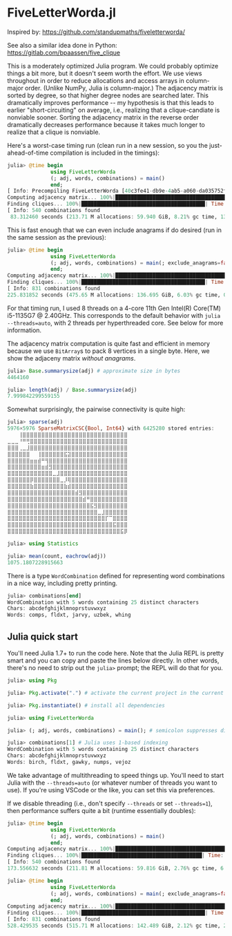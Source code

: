 # FiveLetterWorda.jl

Inspired by: https://github.com/standupmaths/fiveletterworda/

See also a similar idea done in Python: https://gitlab.com/bpaassen/five_clique

This is a moderately optimized Julia program. We could probably optimize things a bit more, but it doesn't seem worth the effort. We use views throughout in order to reduce allocations and access arrays in column-major order.
(Unlike NumPy, Julia is column-major.) The adjacency matrix is sorted by degree, so that higher degree nodes are searched later. This dramatically improves performance -- my hypothesis is that this leads to earlier "short-circuiting" on average, i.e., realizing that a clique-candiate is nonviable sooner. Sorting the adjacency matrix in the reverse order dramatically decreases performance because it takes much longer to realize that a clique is nonviable.

Here's a worst-case timing run (clean run in a new session, so you the just-ahead-of-time compilation is included in the timings):

```julia
julia> @time begin
              using FiveLetterWorda
              (; adj, words, combinations) = main()
              end;
[ Info: Precompiling FiveLetterWorda [40c3fe41-db9e-4ab5-a060-da035752fe98]
Computing adjacency matrix... 100%|███████████████████████████████████████████| Time: 0:00:11
Finding cliques... 100%|████████████████████████████████████████| Time: 0:00:55 ( 9.34 ms/it)
[ Info: 540 combinations found
 83.312460 seconds (213.71 M allocations: 59.940 GiB, 8.21% gc time, 13.73% compilation time)
```

This is fast enough that we can even include anagrams if do desired (run in the same session as the previous):
```julia
julia> @time begin
              using FiveLetterWorda
              (; adj, words, combinations) = main(; exclude_anagrams=false)
              end;
Computing adjacency matrix... 100%|███████████████████████████████████████████| Time: 0:00:33
Finding cliques... 100%|████████████████████████████████████████| Time: 0:03:10 (18.70 ms/it)
[ Info: 831 combinations found
225.831852 seconds (475.65 M allocations: 136.695 GiB, 6.03% gc time, 0.30% compilation time)
```

For that timing run, I used 8 threads on a 4-core 11th Gen Intel(R) Core(TM) i5-1135G7 @ 2.40GHz.
This corresponds to the default behavior with `julia --threads=auto`, with 2 threads per hyperthreaded core. See below for more information.

The adjacency matrix computation is quite fast and efficient in memory because we use `BitArray`s to pack 8 vertices in a single byte. Here, we show the adjaceny matrix _without anagrams_.
```julia
julia> Base.summarysize(adj) # approximate size in bytes
4464160

julia> length(adj) / Base.summarysize(adj)
7.999842299559155
```

Somewhat surprisingly, the pairwise connectivity is quite high:
```julia
julia> sparse(adj)
5976×5976 SparseMatrixCSC{Bool, Int64} with 6425280 stored entries:
⠀⠀⠀⢸⣿⣿⣿⣿⣿⣿⣿⣿⣿⣿⣿⣿⣿⣿⣿⣿⣿⣿⣿⣿⣿⣿⣿⣿⣿⣿⣿⣿
⣀⣀⣀⠘⠛⢛⣿⣿⣿⣿⣿⣿⣿⣿⣿⣿⣿⣿⣿⣿⣿⣿⣿⣿⣿⣿⣿⣿⣿⣿⣿⣿
⣿⣿⣿⢀⣀⣸⣿⣿⣿⣿⣿⣿⣿⣿⣿⣿⣿⣿⣿⣿⣿⣿⣿⣿⣿⣿⣿⣿⣿⣿⣿⣿
⣿⣿⣿⣿⣿⣿⠀⠀⢸⣿⣿⣿⣿⣿⣿⣯⣽⣿⣿⣿⣿⣿⣿⣿⣿⣿⣿⣿⣿⣿⣿⣿
⣿⣿⣿⣿⣿⣿⣶⣶⣾⠛⢻⣿⣿⣿⣿⣿⣿⣿⣿⣿⣿⣿⣿⣿⣿⣿⣿⣿⣿⣿⣿⣿
⣿⣿⣿⣿⣿⣿⣿⣿⣿⣶⣾⣻⣿⣿⣿⣿⣿⣿⣿⣿⣿⣿⣿⣿⣿⣿⣿⣿⣿⣿⣿⣿
⣿⣿⣿⣿⣿⣿⣿⣿⣿⣿⣿⣿⣀⣸⣿⣿⣿⣿⣿⣿⣿⣿⣿⣿⣿⣿⣿⣿⣿⣿⣿⣿
⣿⣿⣿⣿⣿⣿⡿⣿⣿⣿⣿⣿⣿⣿⣀⡸⢿⣿⣿⣿⣿⣿⣿⣿⣿⣿⣿⣿⣿⣿⣿⣿
⣿⣿⣿⣿⣿⣿⣷⣿⣿⣿⣿⣿⣿⣿⣿⣷⣾⣿⣿⣿⣿⣿⣿⣿⣿⣿⣿⣿⣿⣿⣿⣿
⣿⣿⣿⣿⣿⣿⣿⣿⣿⣿⣿⣿⣿⣿⣿⣿⣿⣿⣾⣻⣿⣿⣿⣿⣿⣿⣿⣿⣿⣿⣿⣿
⣿⣿⣿⣿⣿⣿⣿⣿⣿⣿⣿⣿⣿⣿⣿⣿⣿⣿⣿⣿⣾⠛⣿⣿⣿⣿⣿⣿⣿⣿⣿⣿
⣿⣿⣿⣿⣿⣿⣿⣿⣿⣿⣿⣿⣿⣿⣿⣿⣿⣿⣿⣿⣿⣿⣯⣻⣿⣿⣿⣿⣿⣿⣿⣿
⣿⣿⣿⣿⣿⣿⣿⣿⣿⣿⣿⣿⣿⣿⣿⣿⣿⣿⣿⣿⣿⣿⣿⣿⣀⣸⣿⣿⣿⣿⣿⣿
⣿⣿⣿⣿⣿⣿⣿⣿⣿⣿⣿⣿⣿⣿⣿⣿⣿⣿⣿⣿⣿⣿⣿⣿⣿⣿⡏⠉⣿⣿⣿⣿
⣿⣿⣿⣿⣿⣿⣿⣿⣿⣿⣿⣿⣿⣿⣿⣿⣿⣿⣿⣿⣿⣿⣿⣿⣿⣿⣿⣿⣯⣿⣿⣿
⣿⣿⣿⣿⣿⣿⣿⣿⣿⣿⣿⣿⣿⣿⣿⣿⣿⣿⣿⣿⣿⣿⣿⣿⣿⣿⣿⣿⣿⣿⣯⡿

julia> using Statistics

julia> mean(count, eachrow(adj))
1075.1807228915663
```

There is a type `WordCombination` defined for representing word combinations in a nice way, including pretty printing.

```julia
julia> combinations[end]
WordCombination with 5 words containing 25 distinct characters
Chars: abcdefghijklmnoprstuvwxyz
Words: comps, fldxt, jarvy, uzbek, whing
```

## Julia quick start

You'll need Julia 1.7+ to run the code here.
Note that the Julia REPL is pretty smart and you can copy and paste the lines below directly.
In other words, there's no need to strip out the `julia>` prompt; the REPL will do that for you.

```julia
julia> using Pkg

julia> Pkg.activate(".") # activate the current project in the current director

julia> Pkg.instantiate() # install all dependencies

julia> using FiveLetterWorda

julia> (; adj, words, combinations) = main(); # semicolon suppresses displaying the return value

julia> combinations[1] # Julia uses 1-based indexing
WordCombination with 5 words containing 25 distinct characters
Chars: abcdefghijklmnoprstuvwxyz
Words: birch, fldxt, gawky, numps, vejoz

```

We take advantage of multithreading to speed things up. You'll need to start Julia with the `--threads=auto` (or whatever number of threads you want to use). If you're using VSCode or the like, you can set this via preferences.

If we disable threading (i.e., don't specify `--threads` or set `--threads=1`), then performance suffers quite a bit (runtime essentially doubles):

```julia
julia> @time begin
              using FiveLetterWorda
              (; adj, words, combinations) = main()
              end;
Computing adjacency matrix... 100%|██████████████████████████████████████████| Time: 0:00:11
Finding cliques... 100%|███████████████████████████████████████| Time: 0:02:29 (25.02 ms/it)
[ Info: 540 combinations found
173.556632 seconds (211.81 M allocations: 59.816 GiB, 2.76% gc time, 6.31% compilation time)
```


```julia
julia> @time begin
              using FiveLetterWorda
              (; adj, words, combinations) = main(; exclude_anagrams=false)
              end;
Computing adjacency matrix... 100%|███████████████████████████████████████████| Time: 0:00:36
Finding cliques... 100%|████████████████████████████████████████| Time: 0:07:58 (47.05 ms/it)
[ Info: 831 combinations found
528.429535 seconds (515.71 M allocations: 142.489 GiB, 2.12% gc time, 2.08% compilation time)
```
